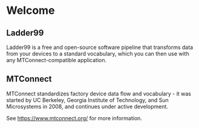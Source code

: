 # Welcome

## Ladder99

Ladder99 is a free and open-source software pipeline that transforms data from your devices to a standard vocabulary, which you can then use with any MTConnect-compatible application.

<!-- It uses the MTConnect Adapter, Agent, and Application scheme. -->

<!-- ## Goals
- Connect factory devices to database and visualizations
- Use MTConnect Adapter, Agent, Application scheme -->

## MTConnect

MTConnect standardizes factory device data flow and vocabulary - it was started by UC Berkeley, Georgia Institute of Technology, and Sun Microsystems in 2008, and continues under active development.

See https://www.mtconnect.org/ for more information.
